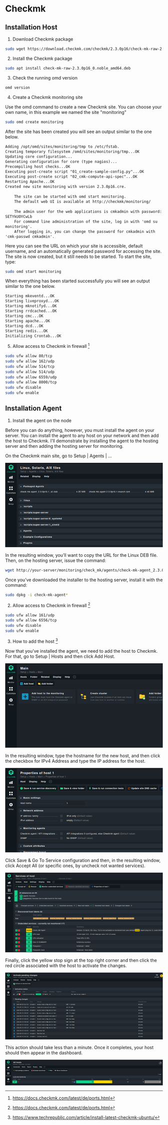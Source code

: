 # Checkmk

## Installation Host

1. Download Checkmk package

```bash
sudo wget https://download.checkmk.com/checkmk/2.3.0p16/check-mk-raw-2.3.0p16_0.noble_amd64.deb
```

2. Install the Checkmk package

```bash
sudo apt install check-mk-raw-2.3.0p16_0.noble_amd64.deb
```

3. Check the running omd version

```bash
omd version
```

4. Create a Checkmk monitoring site

Use the omd command to create a new Checkmk site. You can choose your own name, in this example we named the site "monitoring"

```bash
sudo omd create monitoring
```

After the site has been created you will see an output similar to the one below.

```
Adding /opt/omd/sites/monitoring/tmp to /etc/fstab.
Creating temporary filesystem /omd/sites/monitoring/tmp...OK
Updating core configuration...
Generating configuration for core (type nagios)...
Precompiling host checks...OK
Executing post-create script "01_create-sample-config.py"...OK
Executing post-create script "02_cmk-compute-api-spec"...OK
Restarting Apache...OK
Created new site monitoring with version 2.3.0p16.cre.

    The site can be started with omd start monitoring.
    The default web UI is available at http://checkmk/monitoring/

    The admin user for the web applications is cmkadmin with password: SETYkUOYCwLb
    For command line administration of the site, log in with 'omd su monitoring'.
    After logging in, you can change the password for cmkadmin with 'cmk-passwd cmkadmin'.
```

Here you can see the URL on which your site is accessible, default username, and an automatically generated password for accessing the site. The site is now created, but it still needs to be started. To start the site, type:

```bash
sudo omd start monitoring
```

When everything has been started successfully you will see an output similar to the one below.

```
Starting mkeventd...OK
Starting liveproxyd...OK
Starting mknotifyd...OK
Starting rrdcached...OK
Starting cmc...OK
Starting apache...OK
Starting dcd...OK
Starting redis...OK
Initializing Crontab...OK
```

5. Allow access to Checkmk in firewall [^1]

```bash
sudo ufw allow 80/tcp
sudo ufw allow 162/udp
sudo ufw allow 514/tcp
sudo ufw allow 514/udp
sudo ufw allow 6559/udp
sudo ufw allow 8000/tcp
sudo ufw disable
sudo ufw enable
```

## Installation Agent

1. Install the agent on the node

Before you can do anything, however, you must install the agent on your server. You can install the agent to any host on your network and then add the host to Checkmk. I’ll demonstrate by installing the agent to the hosting server and then adding the hosting server for monitoring.

On the Checkmk main site, go to Setup | Agents | ...

![Screenshot-1](./assets/checkmk_agent_1.png)

In the resulting window, you’ll want to copy the URL for the Linux DEB file. Then, on the hosting server, issue the command:

```bash
wget http://your-server/monitoring/check_mk/agents/check-mk-agent_2.3.0p16-1_all.deb
```

Once you’ve downloaded the installer to the hosting server, install it with the command:

```bash
sudo dpkg -i check-mk-agent*
```

2. Allow access to Checkmk in firewall [^1]

```bash
sudo ufw allow 161/udp
sudo ufw allow 6556/tcp
sudo ufw disable
sudo ufw enable
```

3. How to add the host [^2]

Now that you’ve installed the agent, we need to add the host to Checkmk. For that, go to Setup | Hosts and then click Add Host.

![Screenshot-2](./assets/checkmk_agent_2.png)

In the resulting window, type the hostname for the new host, and then click the checkbox for IPv4 Address and type the IP address for the host.

![Screenshot-3](./assets/checkmk_agent_3.png)

Click Save & Go To Service configuration and then, in the resulting window, click Accept All (or specific ones, by uncheck not wanted services).

![Screenshot-4](./assets/checkmk_agent_4.png)

Finally, click the yellow stop sign at the top right corner and then click the red circle associated with the host to activate the changes.

![Screenshot-5](./assets/checkmk_agent_5.png)

This action should take less than a minute. Once it completes, your host should then appear in the dashboard.

![Screenshot-6](./assets/checkmk_agent_6.png)

[^1]: https://docs.checkmk.com/latest/de/ports.html
[^2]: https://www.techrepublic.com/article/install-latest-checkmk-ubuntu/
